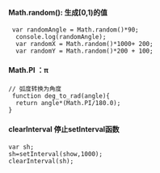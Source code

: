 #### Math.random(): 生成[0,1)的值
     var randomAngle = Math.random()*90;
      console.log(randomAngle);
      var randomX = Math.random()*1000+ 200;
      var randomY = Math.random()*200 + 100;

####  Math.PI ：π
    
    // 弧度转换为角度
     function deg_to_rad(angle){
      return angle*(Math.PI/180.0);
    }


####  clearInterval 停止setInterval函数

    var sh;
    sh=setInterval(show,1000);
    clearInterval(sh);